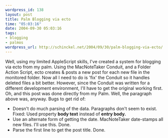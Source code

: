 ```yaml
--- 
wordpress_id: 138
layout: post
title: Palm Blogging via ecto
time: "05:03:16"
date: 2004-09-30 05:03:16
tags: 
- blogging
- palmos
wordpress_url: http://schinckel.net/2004/09/30/palm-blogging-via-ecto/
---
```

Well, using my limited AppleScript skills, I've created a system for blogging via ecto from my palm. Using the MacNoteTaker Conduit, and a Folder Action Script, ecto creates & posts a new post for each new file in the monitored folder. Now all I need to do is 'fix' the Conduit so it handles deleted files a bit better. However, since the Conduit was written for a different development environment, I'll have to get the original working first. Oh, and this post was done directly from my Palm. Well, the paragraph above was, anyway. Bugs to get rid of: 

  * Doesn't do much parsing of the data. Paragraphs don't seem to exist. Fixed: Used property **body text** instead of **entry body.**
  * Use an alternate form of getting the date. MacNoteTaker date-stamps all new files. I'll use this. Done.
  * Parse the first line to get the post title. Done.
